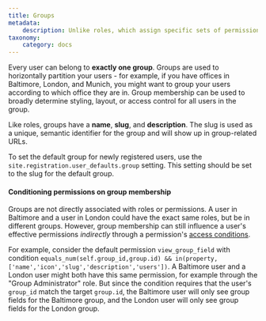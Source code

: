 ```yaml
---
title: Groups
metadata:
    description: Unlike roles, which assign specific sets of permissions to users, user groups allow you to horizontally partition your users.
taxonomy:
    category: docs
---
```


Every user can belong to **exactly one group**. Groups are used to horizontally partition your users - for example, if you have offices in Baltimore, London, and Munich, you might want to group your users according to which office they are in. Group membership can be used to broadly determine styling, layout, or access control for all users in the group.

Like roles, groups have a **name**, **slug**, and **description**. The slug is used as a unique, semantic identifier for the group and will show up in group-related URLs.

To set the default group for newly registered users, use the `site.registration.user_defaults.group` setting. This setting should be set to the slug for the default group.

#### Conditioning permissions on group membership

Groups are not directly associated with roles or permissions. A user in Baltimore and a user in London could have the exact same roles, but be in different groups. However, group membership can still influence a user's effective permissions _indirectly_ through a permission's [access conditions](/users/access-control#Accessconditions).

For example, consider the default permission `view_group_field` with condition `equals_num(self.group_id,group.id) && in(property,['name','icon','slug','description','users'])`. A Baltimore user and a London user might both have this same permission, for example through the "Group Administrator" role.  But since the condition requires that the user's `group_id` match the target `group.id`, the Baltimore user will only see group fields for the Baltimore group, and the London user will only see group fields for the London group.

